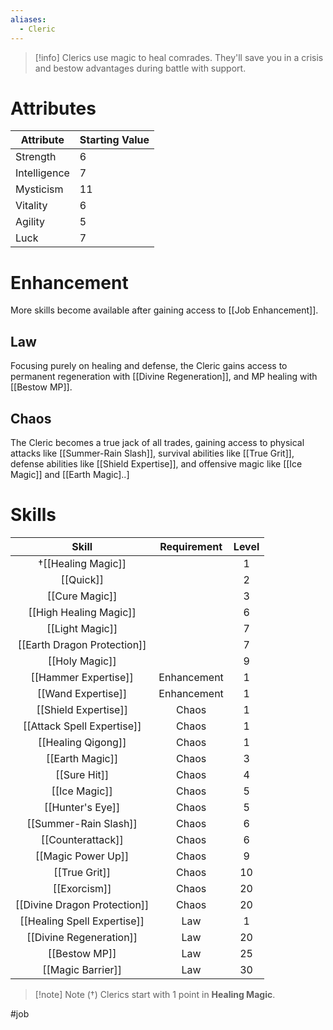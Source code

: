 ```yaml
---
aliases:
  - Cleric
---
```

>[!info]
>Clerics use magic to heal comrades. They'll save you in a crisis and bestow advantages during battle with support.
# Attributes
| Attribute    | Starting Value |
| ------------ | -------------- |
| Strength     | 6              |
| Intelligence | 7              |
| Mysticism    | 11             |
| Vitality     | 6              |
| Agility      | 5              |
| Luck         | 7              |
# Enhancement
More skills become available after gaining access to [[Job Enhancement]].
## Law
Focusing purely on healing and defense, the Cleric gains access to permanent regeneration with [[Divine Regeneration]], and MP healing with [[Bestow MP]].
## Chaos
The Cleric becomes a true jack of all trades, gaining access to physical attacks like [[Summer-Rain Slash]], survival abilities like [[True Grit]], defense abilities like [[Shield Expertise]], and offensive magic like [[Ice Magic]] and [[Earth Magic]..]
# Skills
|            Skill             | Requirement | Level |
|:----------------------------:|:-----------:|:-----:|
|      †[[Healing Magic]]       |             |   1   |
|          [[Quick]]           |             |   2   |
|        [[Cure Magic]]        |             |   3   |
|    [[High Healing Magic]]    |             |   6   |
|       [[Light Magic]]        |             |   7   |
| [[Earth Dragon Protection]]  |             |   7   |
|        [[Holy Magic]]        |             |   9   |
|     [[Hammer Expertise]]     | Enhancement |   1   |
|      [[Wand Expertise]]      | Enhancement |   1   |
|     [[Shield Expertise]]     |    Chaos    |   1   |
|  [[Attack Spell Expertise]]  |    Chaos    |   1   |
|      [[Healing Qigong]]      |    Chaos    |   1   |
|       [[Earth Magic]]        |    Chaos    |   3   |
|         [[Sure Hit]]         |    Chaos    |   4   |
|        [[Ice Magic]]         |    Chaos    |   5   |
|       [[Hunter's Eye]]       |    Chaos    |   5   |
|    [[Summer-Rain Slash]]     |    Chaos    |   6   |
|      [[Counterattack]]       |    Chaos    |   6   |
|      [[Magic Power Up]]      |    Chaos    |   9   |
|        [[True Grit]]         |    Chaos    |  10   |
|         [[Exorcism]]         |    Chaos    |  20   |
| [[Divine Dragon Protection]] |    Chaos    |  20   |
| [[Healing Spell Expertise]]  |     Law     |   1   |
|   [[Divine Regeneration]]    |     Law     |  20   |
|        [[Bestow MP]]         |     Law     |  25   |
|      [[Magic Barrier]]       |     Law     |  30   |

> [!note] Note (†)
> Clerics start with 1 point in **Healing Magic**.

#job